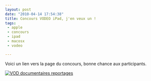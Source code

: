 ```yaml
---
layout: post
date: "2010-04-14 17:54:38"
title: Concours VODEO iPad, j'en veux un !
tags:
 - apple
 - concours
 - ipad
 - macosx
 - vodeo

---
```


Voici un lien vers la page du concours, bonne chance aux participants.

[![VOD documentaires reportages](http://concours.vodeo.tv/images/badge_concours_vodeo-small.jpg)](http://concours.vodeo.tv/p/1a2807faf3cca1667ff6f04bf5886eff)
